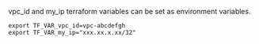 vpc_id and my_ip terraform variables can be set as environment variables.

```
export TF_VAR_vpc_id=vpc-abcdefgh
export TF_VAR_my_ip="xxx.xx.x.xx/32"
```